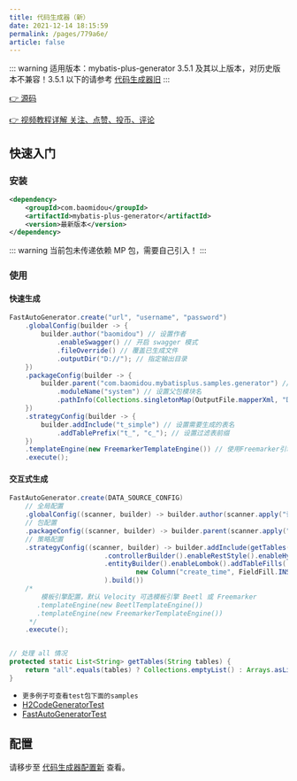 ```yaml
---
title: 代码生成器（新）
date: 2021-12-14 18:15:59
permalink: /pages/779a6e/
article: false
---
```


::: warning
适用版本：mybatis-plus-generator 3.5.1 及其以上版本，对历史版本不兼容！3.5.1 以下的请参考 [代码生成器旧](/pages/d357af/)
:::

[👉 源码](https://github.com/baomidou/generator)

[👉 视频教程详解 关注、点赞、投币、评论](https://space.bilibili.com/483260422)

## 快速入门

### 安装

```xml
<dependency>
    <groupId>com.baomidou</groupId>
    <artifactId>mybatis-plus-generator</artifactId>
    <version>最新版本</version>
</dependency>
```

::: warning
当前包未传递依赖 MP 包，需要自己引入！
:::

### 使用

#### 快速生成

```java
FastAutoGenerator.create("url", "username", "password")
    .globalConfig(builder -> {
        builder.author("baomidou") // 设置作者
            .enableSwagger() // 开启 swagger 模式
            .fileOverride() // 覆盖已生成文件
            .outputDir("D://"); // 指定输出目录
    })
    .packageConfig(builder -> {
        builder.parent("com.baomidou.mybatisplus.samples.generator") // 设置父包名
            .moduleName("system") // 设置父包模块名
            .pathInfo(Collections.singletonMap(OutputFile.mapperXml, "D://")); // 设置mapperXml生成路径
    })
    .strategyConfig(builder -> {
        builder.addInclude("t_simple") // 设置需要生成的表名
            .addTablePrefix("t_", "c_"); // 设置过滤表前缀
    })
    .templateEngine(new FreemarkerTemplateEngine()) // 使用Freemarker引擎模板，默认的是Velocity引擎模板
    .execute();
```

#### 交互式生成

```java
FastAutoGenerator.create(DATA_SOURCE_CONFIG)
    // 全局配置
    .globalConfig((scanner, builder) -> builder.author(scanner.apply("请输入作者名称？")).fileOverride())
    // 包配置
    .packageConfig((scanner, builder) -> builder.parent(scanner.apply("请输入包名？")))
    // 策略配置
    .strategyConfig((scanner, builder) -> builder.addInclude(getTables(scanner.apply("请输入表名，多个英文逗号分隔？所有输入 all")))
                        .controllerBuilder().enableRestStyle().enableHyphenStyle()
                        .entityBuilder().enableLombok().addTableFills(
                                new Column("create_time", FieldFill.INSERT)
                        ).build())
    /*
        模板引擎配置，默认 Velocity 可选模板引擎 Beetl 或 Freemarker
       .templateEngine(new BeetlTemplateEngine())
       .templateEngine(new FreemarkerTemplateEngine())
     */
    .execute();


// 处理 all 情况
protected static List<String> getTables(String tables) {
    return "all".equals(tables) ? Collections.emptyList() : Arrays.asList(tables.split(","));
}
```

- `更多例子可查看test包下面的samples`
- [H2CodeGeneratorTest](https://github.com/baomidou/generator/blob/develop/mybatis-plus-generator/src/test/java/com/baomidou/mybatisplus/generator/samples/H2CodeGeneratorTest.java)
- [FastAutoGeneratorTest](https://github.com/baomidou/generator/blob/develop/mybatis-plus-generator/src/test/java/com/baomidou/mybatisplus/generator/samples/FastAutoGeneratorTest.java)

## 配置

请移步至 [代码生成器配置新](/pages/981406/) 查看。
